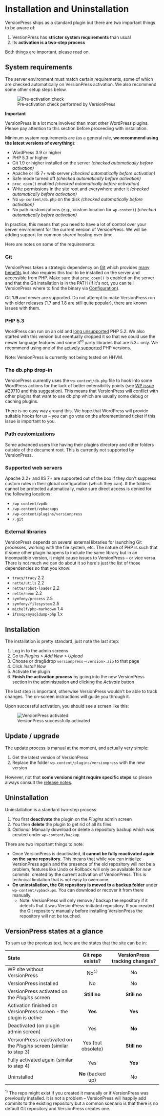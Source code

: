 # Installation and Uninstallation

VersionPress ships as a standard plugin but there are two important things to be aware of:

1. VersionPress has **stricter system requirements** than usual
2. Its **activation is a two-step process**

Both things are important, please read on.


## System requirements

The server environment must match certain requirements, some of which are checked automatically on VersionPress activation. We also recommend some other setup steps below.

<figure style="width: 80%;">
  <img src="../../media/requirements-checker.png" alt="Pre-activation check" /> 
  <figcaption>Pre-activation check performed by VersionPress</figcaption>
</figure>

<div class="important">
  <strong>Important</strong>
  <p>VersionPress is a lot more involved than most other WordPress plugins. Please pay attention to this section before proceeding with installation.</p> 
</div>

Minimum system requirements are (as a general rule, **we recommend using the latest versions of everything**):

 - WordPress 3.9 or higher
 - PHP 5.3 or higher
 - Git 1.9 or higher installed on the server *(checked automatically before activation)*
 - Apache or IIS 7+ web server *(checked automatically before activation)*
 - Safe mode turned off *(checked automatically before activation)*
 - `proc_open()` enabled *(checked automatically before activation)*
 - Write permissions in the site root and everywhere under it *(checked automatically before activation)*
 - No `wp-content/db.php` on the disk *(checked automatically before activation)*
 - No path customizations (e.g., custom location for `wp-content`) *(checked automatically before activation)*

In practice, this means that you need to have a lot of control over your server environment for the current version of VersionPress. We will be adding support for common shared hosting over time.

Here are notes on some of the requirements:


### Git

VersionPress takes a strategic dependency on [Git](http://git-scm.com/) which provides [many benefits](../feature-focus/git) but also requires this tool to be installed on the server and accessible from PHP. Make sure that `proc_open()` is enabled on the server and that the Git installation is in the PATH (if it's not, you can tell VersionPress where to find the binary via [Configuration](./configuration)).

Git **1.9** and newer are supported. Do not attempt to make VersionPress run with older releases (1.7 and 1.8 are still quite popular), there are known issues with them.

### PHP 5.3

WordPress can run on an old and [long unsupported](http://php.net/eol.php) PHP 5.2. We also started with this version but eventually dropped it so that we could use the newer language features and some 3<sup>rd</sup> party libraries that are 5.3+ only. We recommend using one of the [actively supported](http://php.net/supported-versions.php) PHP versions.

Note: VersionPress is currently not being tested on HHVM.


### The db.php drop-in

VersionPress currently uses the `wp-content/db.php` file to hook into some WordPress actions for the lack of better extensibility points (see [WP issue #29710](https://core.trac.wordpress.org/ticket/29710) and [this suggestion](https://wordpress.org/ideas/topic/multiple-dbphp-files-for-plugins)). This means that VersionPress will conflict with other plugins that want to use db.php which are usually some debug or caching plugins.

There is no easy way around this. We hope that WordPress will provide suitable hooks for us – you can go vote on the aforementioned ticket if this issue is important to you. 


### Path customizations

Some advanced users like having their plugins directory and other folders outside of the document root. This is currently not supported by VersionPress.


### Supported web servers

Apache 2.2+ and IIS 7+ are supported out of the box if they don't suppress custom rules in their global configuration (which they can). If the folders cannot be protected automatically, make sure direct access is denied for the following locations:

 - `/wp-content/vpdb`
 - `/wp-content/vpbackups`
 - `/wp-content/plugins/versionpress`
 - `/.git` 


### External libraries

VersionPress depends on several external libraries for launching Git processes, working with the file system, etc. The nature of PHP is such that if some other plugin happens to include the same library but in an incompatible version, it might cause issues to VersionPress – or vice versa. There is not much we can do about it so here's just the list of those dependencies so that you know:

 - `tracy/tracy` 2.2
 - `nette/utils` 2.2
 - `nette/robot-loader` 2.2
 - `nette/neon` 2.2
 - `symfony/process` 2.5
 - `symfony/filesystem` 2.5
 - `michelf/php-markdown` 1.4
 - `ifsnop/mysqldump-php` 1.x


## Installation

The installation is pretty standard, just note the last step:

1. Log in to the admin screens
2. Go to *Plugins > Add New > Upload*
3. Choose or drag&drop `versionpress-<version>.zip` to that page
4. Click *Install Now*
5. Activate the plugin
6. **Finish the activation process** by going into the new VersionPress section in the administration and clicking the *Activate* button

The last step is important, otherwise VersionPress wouldn't be able to track changes. The on-screen instructions will guide you through it.

Upon successful activation, you should see a screen like this:

<figure style="width: 80%;">
  <img src="../../media/successful-activation.png" alt="VersionPress activated" /> 
  <figcaption>VersionPress successfully activated</figcaption>
</figure>


## Update / upgrade

The update process is manual at the moment, and actually very simple:

 1. Get the latest version of VersionPress
 2. Replace the folder `wp-content/plugins/versionpress` with the new version

However, not that **some versions might require specific steps** so please always consult the [release notes](../release-notes).




## Uninstallation

Uninstallation is a standard two-step process:

1. You first **deactivate** the plugin on the *Plugins* admin screen
2. You then **delete** the plugin to get rid of all its files
3. *Optional:* Manually download or delete a repository backup which was created under `wp-content/backup`. 

There are two important things to note:

* Once VersionPress is deactivated, **it cannot be fully reactivated again on the same repository**. This means that while you can initialize VersionPress again and the presence of the old repository will not be a problem, features like Undo or Rollback will only be available for *new* commits, created by the current activation of VersionPress. This is technical limitation that is not easy to overcome.
* **On uninstallation, the Git repository is moved to a backup folder** under `wp-content/vpbackups`. You can download or recover it from there manually.
    * Note: VersionPress will only remove / backup the repository if it detects that it was VersionPress-initiated repository. If you created the Git repository manually before installing VersionPress the repository will not be touched.  


## VersionPress states at a glance

To sum up the previous text, here are the states that the site can be in:

| State | Git repo exists? | VersionPress tracking changes? |
| :------------- | :-----: | :-----: |
| WP site without VersionPress | No<sup>1)</sup> | No |
| VersionPress installed  | No | No |
| VersionPress activated on the *Plugins* screen | **Still no** | **Still no** |
| Activation finished on VersionPress screen - the plugin is *active* | **Yes** | **Yes** |
| Deactivated (on plugin admin screen) | Yes | **No** |
| VersionPress reactivated on the *Plugins* screen (similar to step 3) | Yes (but obsolete) | **Still no** |
| Fully activated again (similar to step 4) | Yes | **Yes** |
| Uninstalled | **No** (backed up) | No |
 
<sup>1)</sup> The repo might exist if you created it manually or if VersionPress was previously installed. It is not a problem – VersionPress will happily add commits to the existing repository but a common scenario is that there is no default Git repository and VersionPress creates one.


